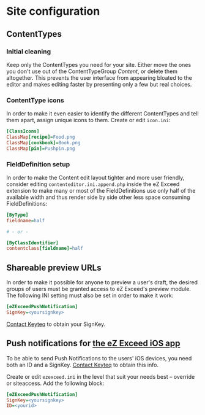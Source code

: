 Site configuration
==================

## <a name="site-configuration-content-types"></a> ContentTypes

### Initial cleaning

Keep only the ContentTypes you need for your site. Either move the ones you don't use out of the ContentTypeGroup *Content*, or delete them altogether. This prevents the user interface from appearing bloated to the editor and makes editing faster by presenting only a few but real choices.

### ContentType icons

In order to make it even easier to identify the different ContentTypes and tell them apart, assign unique icons to them. Create or edit `icon.ini`:

```ini
[ClassIcons]
ClassMap[recipe]=Food.png
ClassMap[cookbook]=Book.png
ClassMap[pin]=Pushpin.png
```

### FieldDefinition setup

In order to make the Content edit layout tighter and more user friendly, consider editing `contenteditor.ini.append.php` inside the eZ Exceed extension to make many or most of the FieldDefinitions use only half of the available width and thus render side by side other less space consuming FieldDefinitions:

```ini
[ByType]
fieldname=half

# - or -

[ByClassIdentifier]
contentclass[fieldname]=half
```

## <a name="site-configuration-preview-url"></a> Shareable preview URLs
In order to make it possible for anyone to preview a user's draft, the desired groups of users must be granted access to eZ Exceed's preview module. The following INI setting must also be set in order to make it work:

```ini
[eZExceedPushNotification]
SignKey=<yoursignkey>
```

[Contact Keyteq](mailto:support@keyteq.no "Send email to support@keyteq.no") to obtain your SignKey.

## Push notifications for [the eZ Exceed iOS app](https://itunes.apple.com/app/id567405821 "Exceed at iTunes App Store")

To be able to send Push Notifications to the users' iOS devices, you need both an ID and a SignKey. [Contact Keyteq](mailto:support@keyteq.no "Send email to support@keyteq.no") to obtain this info.

Create or edit `ezexceed.ini` in the level that suit your needs best – override or siteaccess. Add the following block:

```ini
[eZExceedPushNotification]
SignKey=<yoursignkey>
ID=<yourid>
```
